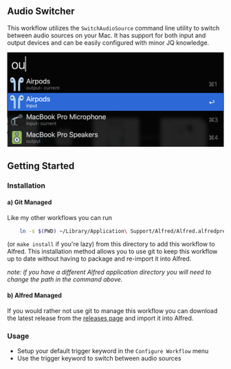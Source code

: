 ## Audio Switcher

This workflow utilizes the `SwitchAudioSource` command line utility to switch between audio sources on your Mac.
It has support for both input and output devices and can be easily configured with minor JQ knowledge.

<p align="center">
  <img src="./icons/usage.png" width="600">
</p>

## Getting Started

### Installation

#### a) Git Managed

Like my other workflows you can run

```zsh
	ln -s $(PWD) ~/Library/Application\ Support/Alfred/Alfred.alfredpreferences/workflows/user.workflow.audio-source
```

(or `make install` if you're lazy) from this directory to add this workflow to Alfred. This installation method allows you to use git to keep this workflow up to date without having to package and re-import it into Alfred.

_note: if you have a different Alfred application directory you will need to change the path in the command above._

#### b) Alfred Managed

If you would rather not use git to manage this workflow you can download the latest release from the [releases page](https://github.com/Boettner-eric/Alfred/releases) and import it into Alfred.

### Usage

- Setup your default trigger keyword in the `Configure Workflow` menu
- Use the trigger keyword to switch between audio sources
